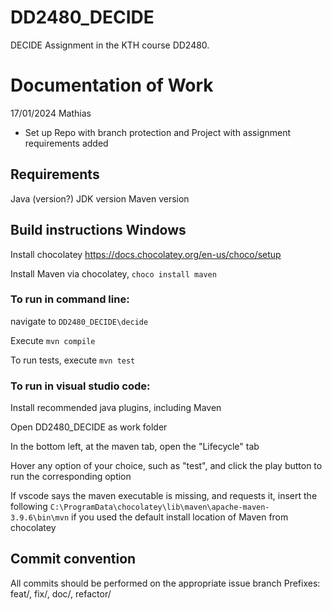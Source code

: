 # DD2480_DECIDE
DECIDE Assignment in the KTH course DD2480.

# Documentation of Work
17/01/2024 Mathias
- Set up Repo with branch protection and Project with assignment requirements added

## Requirements
Java (version?)
JDK version
Maven version

## Build instructions Windows

Install chocolatey https://docs.chocolatey.org/en-us/choco/setup

Install Maven via chocolatey, ```choco install maven```

### To run in command line:

navigate to ```DD2480_DECIDE\decide```

Execute ```mvn compile```

To run tests, execute ```mvn test```

### To run in visual studio code:

Install recommended java plugins, including Maven

Open DD2480_DECIDE as work folder

In the bottom left, at the maven tab, open the "Lifecycle" tab

Hover any option of your choice, such as "test", and click the play button to run the corresponding option

If vscode says the maven executable is missing, and requests it, insert the following ```C:\ProgramData\chocolatey\lib\maven\apache-maven-3.9.6\bin\mvn``` if you used the default install location of Maven from chocolatey

## Commit convention
All commits should be performed on the appropriate issue branch
Prefixes: feat/, fix/, doc/, refactor/
 